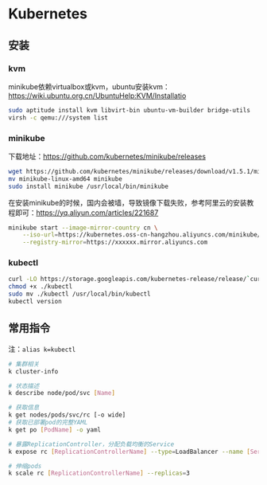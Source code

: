 # Kubernetes

## 安装

### kvm

minikube依赖virtualbox或kvm，ubuntu安装kvm：https://wiki.ubuntu.org.cn/UbuntuHelp:KVM/Installatio

```sh
sudo aptitude install kvm libvirt-bin ubuntu-vm-builder bridge-utils
virsh -c qemu:///system list
```

### minikube

下载地址：https://github.com/kubernetes/minikube/releases

```bash
wget https://github.com/kubernetes/minikube/releases/download/v1.5.1/minikube-linux-amd64
mv minikube-linux-amd64 minikube
sudo install minikube /usr/local/bin/minikube
```

在安装minikube的时候，国内会被墙，导致镜像下载失败，参考阿里云的安装教程即可：https://yq.aliyun.com/articles/221687

```bash
minikube start --image-mirror-country cn \
    --iso-url=https://kubernetes.oss-cn-hangzhou.aliyuncs.com/minikube/iso/minikube-v1.5.0.iso \
    --registry-mirror=https://xxxxxx.mirror.aliyuncs.com
```

### kubectl

```sh
curl -LO https://storage.googleapis.com/kubernetes-release/release/`curl -s https://storage.googleapis.com/kubernetes-release/release/stable.txt`/bin/linux/amd64/kubectl
chmod +x ./kubectl
sudo mv ./kubectl /usr/local/bin/kubectl
kubectl version
```

## 常用指令

注：`alias k=kubectl`

```sh
# 集群相关
k cluster-info

# 状态描述
k describe node/pod/svc [Name] 

# 获取信息
k get nodes/pods/svc/rc [-o wide]
# 获取已部署pod的完整YAML
k get po [PodName] -o yaml

# 暴露ReplicationController，分配负载均衡的Service
k expose rc [ReplicationControllerName] --type=LoadBalancer --name [ServiceName]

# 伸缩pods
k scale rc [ReplicationControllerName] --replicas=3
```
